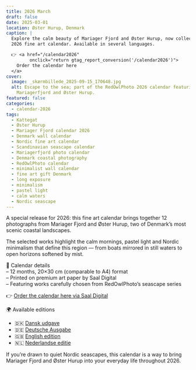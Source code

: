 ```yaml
---
title: 2026 March
draft: false
date: 2025-03-01
location: Øster Hurup, Denmark
caption: |
  Explore the calm beauty of Mariager Fjord and Øster Hurup, now collected in my
  2026 fine art calendar. Available in several languages.

  👉 <a href="/calendar2026"
         onclick="return gtag_report_conversion('/calendar2026')">
    Order the calendar here
  </a>
cover:
  image: _skærmbillede_2025-09-15_170648.jpg
  alt: Escape to the sea; part of the RedOwlPhoto 2026 calendar featuring
    Mariagerfjord and Øster Hurup.
featured: false
categories:
  - calendar-2026
tags:
  - Kattegat
  - Øster Hurup
  - Mariager Fjord calendar 2026
  - Denmark wall calendar
  - Nordic fine art calendar
  - Scandinavian seascape calendar
  - Mariagerfjord photo calendar
  - Denmark coastal photography
  - RedOwlPhoto calendar
  - minimalist wall calendar
  - fine art gift Denmark
  - long exposure
  - minimalism
  - pastel light
  - calm waters
  - Nordic seascape
---
```

A special release for 2026:
this fine art calendar brings together 12 photographs from Mariager Fjord and Øster Hurup, two of Denmark’s most scenic coastal landscapes.

The selected works highlight the calm mornings, pastel light and Nordic minimalism that define this region — from boats mirrored in still waters to open horizons softened by mist.

📅 Calendar details  
– 12 months, 20×30 cm (comparable to A4) format  
– Printed on premium art paper by Saal Digital  
– Featuring works carefully chosen from RedOwlPhoto’s seascape series

👉 [Order the calendar here via Saal Digital](/calendar2026)

🌍 Available editions  
- 🇩🇰 [Dansk udgave](/calendar2026-dk)  
- 🇩🇪 [Deutsche Ausgabe](/calendar2026-de)  
- 🇬🇧 [English edition](/calendar2026-en)  
- 🇳🇱 [Nederlandse editie](/calendar2026-nl)

If you’re drawn to quiet Nordic seascapes, this calendar is a way to bring Mariager Fjord and Øster Hurup into your everyday life throughout 2026.

<!--more-->
